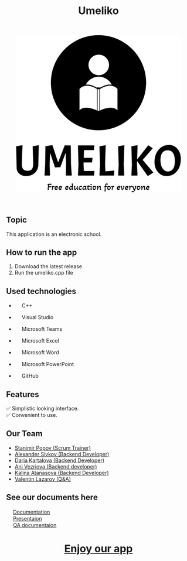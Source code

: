<h1 align="center" >Umeliko</h1>
<br>
<p align="center">
<img src="Picture/umeliko_logo.png" alt="Team Umeliko Logo" width="450px"></p>
<br>
 
## Topic
This application is an еlectronic school.
 
 
## How to run the app
<ol>
<li> Download the latest release </li>
<li> Run the umeliko.cpp file </li>
</ol>
 
## Used technologies
- <img src="https://upload.wikimedia.org/wikipedia/commons/thumb/1/18/ISO_C%2B%2B_Logo.svg/640px-ISO_C%2B%2B_Logo.svg.png" width="15" height="15"> C++ <br>

- <img src="https://upload.wikimedia.org/wikipedia/commons/thumb/2/2c/Visual_Studio_Icon_2022.svg/640px-Visual_Studio_Icon_2022.svg.png" width="15" height="15"> Visual Studio <br>
- <img src="https://upload.wikimedia.org/wikipedia/commons/thumb/4/49/MicroTeams.png/640px-MicroTeams.png" width="15" height="15"> Microsoft Teams <br>
- <img src="https://upload.wikimedia.org/wikipedia/commons/thumb/3/34/Microsoft_Office_Excel_%282019%E2%80%93present%29.svg/640px-Microsoft_Office_Excel_%282019%E2%80%93present%29.svg.png" width="15" height="15"> Microsoft Excel <br>
- <img src="https://upload.wikimedia.org/wikipedia/commons/thumb/8/8d/Microsoft_Word_2013-2019_logo.svg/587px-Microsoft_Word_2013-2019_logo.svg.png?20221202081051" width="15" height="15"> Microsoft Word <br>
- <img src="https://upload.wikimedia.org/wikipedia/commons/thumb/0/0d/Microsoft_Office_PowerPoint_%282019%E2%80%93present%29.svg/640px-Microsoft_Office_PowerPoint_%282019%E2%80%93present%29.svg.png" width="15" height="15"> Microsoft PowerPoint <br>
- <img src="https://upload.wikimedia.org/wikipedia/commons/thumb/c/c2/GitHub_Invertocat_Logo.svg/300px-GitHub_Invertocat_Logo.svg.png" width="15" height="15"> GitHub <br>
 
## Features
✅ Simplistic looking interface. <br>
✅ Convenient to use. <br>
 
## Our Team
- <a href="https://github.com/SSPopov21"> Stanimir Popov (Scrum Trainer)</a> <br>
- <a href="https://github.com/ATSivkov21"> Alexander Sivkov (Backend Developer)</a> <br>
- <a href="https://github.com/DYKartalova22"> Daria Kartalova (Backend Developer)</a> <br>
- <a href="https://github.com/AAVezirova22"> Ani Vezriova (Backend developer) </a><br>
- <a href="https://github.com/KKAtanasova22"> Kalina Atanasova (Backend Developer) </a><br>
- <a href="https://github.com/VRLazarov21"> Valentin Lazarov (Q&A) </a><br>

## See our documents here
<img src="https://upload.wikimedia.org/wikipedia/commons/thumb/8/8d/Microsoft_Word_2013-2019_logo.svg/587px-Microsoft_Word_2013-2019_logo.svg.png?20221202081051" width="15" height="15"> [Documentation](https://github.com/)  
<img src="https://upload.wikimedia.org/wikipedia/commons/thumb/0/0d/Microsoft_Office_PowerPoint_%282019%E2%80%93present%29.svg/640px-Microsoft_Office_PowerPoint_%282019%E2%80%93present%29.svg.png" width="15" height="15"> [Presentaion](https://github.com/)  
<img src="https://upload.wikimedia.org/wikipedia/commons/thumb/3/34/Microsoft_Office_Excel_%282019%E2%80%93present%29.svg/640px-Microsoft_Office_Excel_%282019%E2%80%93present%29.svg.png" width="15" height="15"> [QA documentaion](https://github.com/)
 
##
<h1 align="center" ><a href="https://github.com/codingburgas/school-project-assignment-umeliko">Enjoy our app</a></h1>

